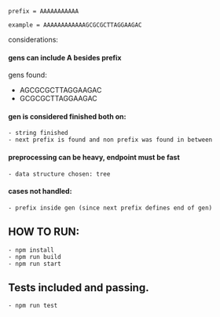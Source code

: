 `prefix = AAAAAAAAAAA `

`example = AAAAAAAAAAAAGCGCGCTTAGGAAGAC`


considerations:
#### gens can include A besides prefix
gens found:
 - AGCGCGCTTAGGAAGAC
 - GCGCGCTTAGGAAGAC
 
 #### gen is considered finished both on:
    - string finished
    - next prefix is found and non prefix was found in between
    
####  preprocessing can be heavy, endpoint must be fast
    - data structure chosen: tree
    
#### cases not handled:
    - prefix inside gen (since next prefix defines end of gen) 


## HOW TO RUN:
    - npm install
    - npm run build
    - npm run start

## Tests included and passing.
    - npm run test

